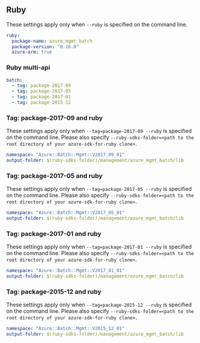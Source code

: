 ## Ruby

These settings apply only when `--ruby` is specified on the command line.

``` yaml $(ruby)
ruby:
  package-name: azure_mgmt_batch
  package-version: "0.16.0"
  azure-arm: true
```

### Ruby multi-api

``` yaml $(ruby) && $(multiapi)
batch:
  - tag: package-2017-09
  - tag: package-2017-05
  - tag: package-2017-01
  - tag: package-2015-12
```

### Tag: package-2017-09 and ruby

These settings apply only when `--tag=package-2017-09 --ruby` is specified on the command line.
Please also specify `--ruby-sdks-folder=<path to the root directory of your azure-sdk-for-ruby clone>`.

``` yaml $(tag) == 'package-2017-09' && $(ruby)
namespace: "Azure::Batch::Mgmt::V2017_09_01"
output-folder: $(ruby-sdks-folder)/management/azure_mgmt_batch/lib
```

### Tag: package-2017-05 and ruby

These settings apply only when `--tag=package-2017-05 --ruby` is specified on the command line.
Please also specify `--ruby-sdks-folder=<path to the root directory of your azure-sdk-for-ruby clone>`.

``` yaml $(tag) == 'package-2017-05' && $(ruby)
namespace: "Azure::Batch::Mgmt::V2017_05_01"
output-folder: $(ruby-sdks-folder)/management/azure_mgmt_batch/lib
```

### Tag: package-2017-01 and ruby

These settings apply only when `--tag=package-2017-01 --ruby` is specified on the command line.
Please also specify `--ruby-sdks-folder=<path to the root directory of your azure-sdk-for-ruby clone>`.

``` yaml $(tag) == 'package-2017-01' && $(ruby)
namespace: "Azure::Batch::Mgmt::V2017_01_01"
output-folder: $(ruby-sdks-folder)/management/azure_mgmt_batch/lib
```

### Tag: package-2015-12 and ruby

These settings apply only when `--tag=package-2015-12 --ruby` is specified on the command line.
Please also specify `--ruby-sdks-folder=<path to the root directory of your azure-sdk-for-ruby clone>`.

``` yaml $(tag) == 'package-2015-12' && $(ruby)
namespace: "Azure::Batch::Mgmt::V2015_12_01"
output-folder: $(ruby-sdks-folder)/management/azure_mgmt_batch/lib
```
